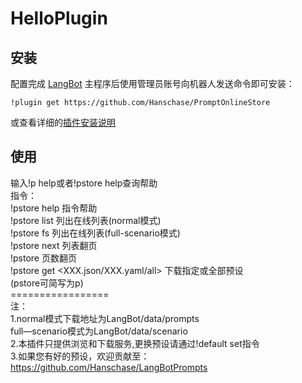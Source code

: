 # HelloPlugin

<!--
## 插件开发者详阅

### 开始

此仓库是 LangBot 插件模板，您可以直接在 GitHub 仓库中点击右上角的 "Use this template" 以创建你的插件。  
接下来按照以下步骤修改模板代码：

#### 修改模板代码

- 修改此文档顶部插件名称信息
- 将此文档下方的`<插件发布仓库地址>`改为你的插件在 GitHub· 上的地址
- 补充下方的`使用`章节内容
- 修改`main.py`中的`@register`中的插件 名称、描述、版本、作者 等信息
- 修改`main.py`中的`MyPlugin`类名为你的插件类名
- 将插件所需依赖库写到`requirements.txt`中
- 根据[插件开发教程](https://docs.langbot.app/plugin/dev/tutor.html)编写插件代码
- 删除 README.md 中的注释内容


#### 发布插件

推荐将插件上传到 GitHub 代码仓库，以便用户通过下方方式安装。   
欢迎[提issue](https://github.com/RockChinQ/LangBot/issues/new?assignees=&labels=%E7%8B%AC%E7%AB%8B%E6%8F%92%E4%BB%B6&projects=&template=submit-plugin.yml&title=%5BPlugin%5D%3A+%E8%AF%B7%E6%B1%82%E7%99%BB%E8%AE%B0%E6%96%B0%E6%8F%92%E4%BB%B6)，将您的插件提交到[插件列表](https://github.com/stars/RockChinQ/lists/qchatgpt-%E6%8F%92%E4%BB%B6)

下方是给用户看的内容，按需修改
-->

## 安装

配置完成 [LangBot](https://github.com/RockChinQ/LangBot) 主程序后使用管理员账号向机器人发送命令即可安装：

```
!plugin get https://github.com/Hanschase/PromptOnlineStore
```
或查看详细的[插件安装说明](https://docs.langbot.app/plugin/plugin-intro.html#%E6%8F%92%E4%BB%B6%E7%94%A8%E6%B3%95)

## 使用
输入!p help或者!pstore help查询帮助<br>
指令：<br>
!pstore help   指令帮助<br>
!pstore list  列出在线列表(normal模式)<br>
!pstore fs    列出在线列表(full-scenario模式)<br>
!pstore next  列表翻页<br>
!pstore <number> 页数翻页<br>
!pstore get <XXX.json/XXX.yaml/all> 下载指定或全部预设<br>
(pstore可简写为p)<br>
=================<br>
注：<br>
1.normal模式下载地址为LangBot/data/prompts<br>
full—scenario模式为LangBot/data/scenario<br>
2.本插件只提供浏览和下载服务,更换预设请通过!default set指令<br>
3.如果您有好的预设，欢迎贡献至：<br>
https://github.com/Hanschase/LangBotPrompts
<!-- 插件开发者自行填写插件使用说明 -->
